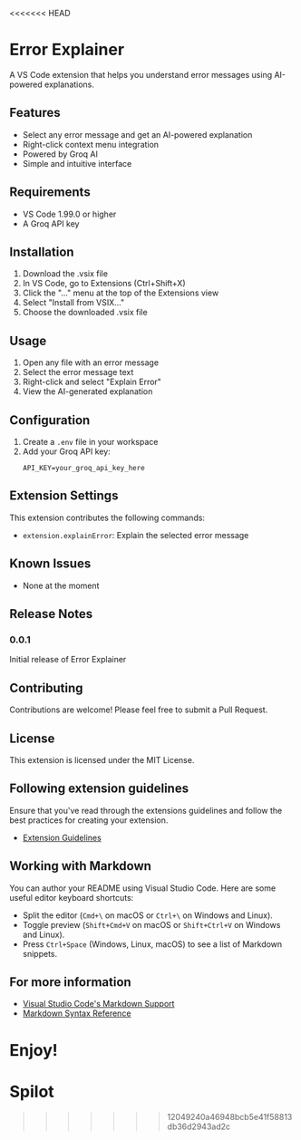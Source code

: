 <<<<<<< HEAD
# Error Explainer

A VS Code extension that helps you understand error messages using AI-powered explanations.

## Features

- Select any error message and get an AI-powered explanation
- Right-click context menu integration
- Powered by Groq AI
- Simple and intuitive interface

## Requirements

- VS Code 1.99.0 or higher
- A Groq API key

## Installation

1. Download the .vsix file
2. In VS Code, go to Extensions (Ctrl+Shift+X)
3. Click the "..." menu at the top of the Extensions view
4. Select "Install from VSIX..."
5. Choose the downloaded .vsix file

## Usage

1. Open any file with an error message
2. Select the error message text
3. Right-click and select "Explain Error"
4. View the AI-generated explanation

## Configuration

1. Create a `.env` file in your workspace
2. Add your Groq API key:
   ```
   API_KEY=your_groq_api_key_here
   ```

## Extension Settings

This extension contributes the following commands:

* `extension.explainError`: Explain the selected error message

## Known Issues

- None at the moment

## Release Notes

### 0.0.1

Initial release of Error Explainer

## Contributing

Contributions are welcome! Please feel free to submit a Pull Request.

## License

This extension is licensed under the MIT License.

## Following extension guidelines

Ensure that you've read through the extensions guidelines and follow the best practices for creating your extension.

* [Extension Guidelines](https://code.visualstudio.com/api/references/extension-guidelines)

## Working with Markdown

You can author your README using Visual Studio Code. Here are some useful editor keyboard shortcuts:

* Split the editor (`Cmd+\` on macOS or `Ctrl+\` on Windows and Linux).
* Toggle preview (`Shift+Cmd+V` on macOS or `Shift+Ctrl+V` on Windows and Linux).
* Press `Ctrl+Space` (Windows, Linux, macOS) to see a list of Markdown snippets.

## For more information

* [Visual Studio Code's Markdown Support](http://code.visualstudio.com/docs/languages/markdown)
* [Markdown Syntax Reference](https://help.github.com/articles/markdown-basics/)

**Enjoy!**
=======
# Spilot
>>>>>>> 12049240a46948bcb5e41f58813db36d2943ad2c
